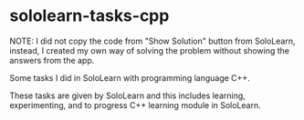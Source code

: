 # sololearn-tasks-cpp

NOTE: I did not copy the code from "Show Solution" button from SoloLearn, instead, I created my own way of solving the problem without showing the answers from the app.

Some tasks I did in SoloLearn with programming language C++.

These tasks are given by SoloLearn and this includes learning, experimenting, and to progress C++ learning module in SoloLearn.
